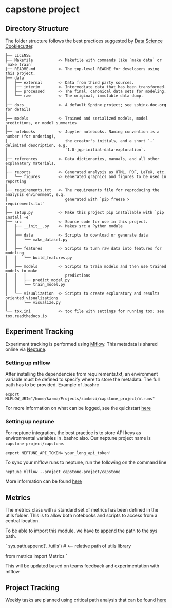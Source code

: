 # capstone project

## Directory Structure
The folder structure follows the best practices suggested by [Data Science Cookiecutter](https://drivendata.github.io/cookiecutter-data-science/).

```
├── LICENSE
├── Makefile           <- Makefile with commands like `make data` or `make train`
├── README.md          <- The top-level README for developers using this project.
├── data
│   ├── external       <- Data from third party sources.
│   ├── interim        <- Intermediate data that has been transformed.
│   ├── processed      <- The final, canonical data sets for modeling.
│   └── raw            <- The original, immutable data dump.
│
├── docs               <- A default Sphinx project; see sphinx-doc.org for details
│
├── models             <- Trained and serialized models, model predictions, or model summaries
│
├── notebooks          <- Jupyter notebooks. Naming convention is a number (for ordering),
│                         the creator's initials, and a short `-` delimited description, e.g.
│                         `1.0-jqp-initial-data-exploration`.
│
├── references         <- Data dictionaries, manuals, and all other explanatory materials.
│
├── reports            <- Generated analysis as HTML, PDF, LaTeX, etc.
│   └── figures        <- Generated graphics and figures to be used in reporting
│
├── requirements.txt   <- The requirements file for reproducing the analysis environment, e.g.
│                         generated with `pip freeze > requirements.txt`
│
├── setup.py           <- Make this project pip installable with `pip install -e`
├── src                <- Source code for use in this project.
│   ├── __init__.py    <- Makes src a Python module
│   │
│   ├── data           <- Scripts to download or generate data
│   │   └── make_dataset.py
│   │
│   ├── features       <- Scripts to turn raw data into features for modeling
│   │   └── build_features.py
│   │
│   ├── models         <- Scripts to train models and then use trained models to make
│   │   │                 predictions
│   │   ├── predict_model.py
│   │   └── train_model.py
│   │
│   └── visualization  <- Scripts to create exploratory and results oriented visualizations
│       └── visualize.py
│
└── tox.ini            <- tox file with settings for running tox; see tox.readthedocs.io
```

## Experiment Tracking

Experiment tracking is performed using [Mlflow](https://mlflow.org/). This metadata is shared online via [Neptune](https://neptune.ai).

### Setting up mlflow

After installing the dependencies from requirements.txt, an environment variable must be defined to specify where to store the metadata. The full path has to be provided. 
Example of .bashrc

`export MLFLOW_URI="/home/karma/Projects/zambezi/capstone_project/mlruns"`

For more information on what can be logged, see the quickstart [here](https://www.mlflow.org/docs/latest/quickstart.html)
                   
### Setting up neptune

For neptune integration, the best practice is to store API keys as environmental variables in .bashrc also. Our neptune project name is `capstone-project/capstone`.

`export NEPTUNE_API_TOKEN='your_long_api_token'`

To sync your mlflow runs to neptune, run the following on the command line

`neptune mlflow --project capstone-project/capstone`

More information can be found [here](https://github.com/neptune-ai/neptune-mlflow)

## Metrics

The metrics class with a standard set of metrics has been defined in the utils folder. This is to allow both notebooks and scripts to access from a central location. 

To be able to import this module, we have to append the path to the sys path.

`
sys.path.append('../utils') # <-- relative path of utils library

from metrics import Metrics
`

This will be updated based on teams feedback and experimentation with mlflow


## Project Tracking

Weekly tasks are planned using critical path analysis that can be found [here](https://docs.google.com/spreadsheets/d/1rqE4yLXR02qDLuFRmBkCYsmpdwcgjuj8/edit?usp=sharing&ouid=112406226383179847866&rtpof=true&sd=true)
